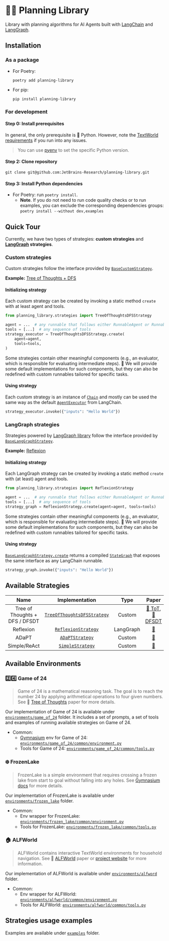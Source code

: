 # 🤖✨ Planning Library

Library with planning algorithms for AI Agents built with [LangChain](https://www.langchain.com/) and [LangGraph](https://langchain-ai.github.io/langgraph/).

## Installation

### As a package

* For Poetry:

    ```shell
    poetry add planning-library
    ```

* For pip:

    ```shell
    pip install planning-library
    ```

### For development

#### Step 0: Install prerequisites

In general, the only prerequisite is :snake: Python. However, note the [TextWorld requirements](https://github.com/microsoft/TextWorld/tree/main?tab=readme-ov-file#requirements) if you run into any issues.

> You can use [pyenv](https://github.com/pyenv/pyenv) to set the specific Python version.  

#### Step 2: Clone repository

```
git clone git@github.com:JetBrains-Research/planning-library.git
```

#### Step 3: Install Python dependencies

* For Poetry: run `poetry install`.
    * **Note**. If you do not need to run code quality checks or to run examples, you can exclude the corresponding dependencies groups: `poetry install --without dev,examples`  

## Quick Tour

Currently, we have two types of strategies: **custom strategies** and
**[LangGraph](https://github.com/langchain-ai/langgraph/tree/main) strategies**.

### Custom strategies

Custom strategies follow the interface provided
by [`BaseCustomStrategy`](planning_library/strategies/base_strategy.py).

**Example:** [Tree of Thoughts + DFS](planning_library/strategies/tot_dfs/tot_strategy.py)

#### Initializing strategy

Each custom strategy can be created by invoking a static method `create` with at least agent and tools.

```python
from planning_library.strategies import TreeOfThoughtsDFSStrategy

agent = ...  # any runnable that follows either RunnableAgent or RunnableMultiActionAgent
tools = [...]  # any sequence of tools
strategy_executor = TreeOfThoughtsDFSStrategy.create(
    agent=agent,
    tools=tools,
)
```

Some strategies contain other meaningful components (e.g., an evaluator, which is responsible for evaluating
intermediate steps). :construction: We will provide some default implementations for such components, but they can also
be redefined with custom runnables tailored for specific tasks.

#### Using strategy

Each custom strategy is an instance of [`Chain`](https://python.langchain.com/docs/modules/chains/) and mostly can be
used the same
way as the default [`AgentExecutor`](https://python.langchain.com/docs/modules/agents/quick_start#create-the-agent) from
LangChain.

```python
strategy_executor.invoke({"inputs": "Hello World"})
```

### LangGraph strategies

Strategies powered by [LangGraph library](https://github.com/langchain-ai/langgraph) follow the interface provided
by [`BaseLangGraphStrategy`](planning_library/strategies/base_strategy.py).

**Example:** [Reflexion](planning_library/strategies/reflexion/reflexion_strategy.py)

#### Initializing strategy

Each LangGraph strategy can be created by invoking a static method `create` with (at least) agent and tools.

```python
from planning_library.strategies import ReflexionStrategy

agent = ...  # any runnable that follows either RunnableAgent or RunnableMultiActionAgent
tools = [...]  # any sequence of tools
strategy_graph = ReflexionStrategy.create(agent=agent, tools=tools)
```

Some strategies contain other meaningful components (e.g., an evaluator, which is responsible for evaluating
intermediate steps). :construction: We will provide some default implementations for such components, but they can also
be redefined with custom runnables tailored for specific tasks.

#### Using strategy

[`BaseLangGraphStrategy.create`](planning_library/strategies/base_strategy.py) returns a
compiled [`StateGraph`](https://github.com/langchain-ai/langgraph?tab=readme-ov-file#stategraph) that exposes the same
interface as any LangChain runnable.

```python
strategy_graph.invoke({"inputs": "Hello World"})
```

## Available Strategies

|              Name              |                                   Implementation                                   |   Type    |                                                Paper                                                 |
|:------------------------------:|:----------------------------------------------------------------------------------:|:---------:|:----------------------------------------------------------------------------------------------------:|
| Tree of Thoughts + DFS / DFSDT | [`TreeOfThoughtsDFSStrategy`](planning_library/strategies/tot_dfs/tot_strategy.py) |  Custom   | [:scroll: ToT](https://arxiv.org/abs/2305.10601), [:scroll: DFSDT](https://arxiv.org/abs/2307.16789) |
|           Reflexion            | [`ReflexionStrategy`](planning_library/strategies/reflexion/reflexion_strategy.py) | LangGraph |                             [:scroll:](https://arxiv.org/abs/2303.11366)                             |
|             ADaPT              |       [`ADaPTStrategy`](planning_library/strategies/adapt/adapt_strategy.py)       |  Custom   |                             [:scroll:](https://arxiv.org/abs/2311.05772)                             |
|          Simple/ReAct          |     [`SimpleStrategy`](planning_library/strategies/simple/simple_strategy.py)      |  Custom   |                             [:scroll:](https://arxiv.org/abs/2210.03629)                             |

## Available Environments

### :two::four: Game of 24

> Game of 24 is a mathematical reasoning task. The goal is to reach the number 24 by applying arithmetical operations
> to four given numbers. See :scroll: [Tree of Thoughts](https://arxiv.org/abs/2305.10601) paper for more details.

Our implementation of Game of 24 is available under [`environments/game_of_24`](environments/game_of_24) folder. It
includes a set of prompts, a set of tools and examples of running available strategies on Game of 24.

* Common:
    * [Gymnasium](https://gymnasium.farama.org/) env for Game of
      24: [`environments/game_of_24/common/environment.py`](environments/game_of_24/common/environment.py)
    * Tools for Game of 24: [`environments/game_of_24/common/tools.py`](environments/game_of_24/common/tools.py)

### :snowflake: FrozenLake

> FrozenLake is a simple environment that requires crossing a frozen lake from start to goal without falling into any
> holes.
> See [Gymnasium docs](https://gymnasium.farama.org/environments/toy_text/frozen_lake/) for more details.

Our implementation of FrozenLake is available under [`environments/frozen_lake`](environments/frozen_lake) folder.

* Common:
    * Env wrapper for
      FrozenLake: [`environments/frozen_lake/common/environment.py`](environments/frozen_lake/common/environment.py)
    * Tools for FrozenLake: [`environments/frozen_lake/common/tools.py`](environments/frozen_lake/common/tools.py)

### :house: ALFWorld

> ALFWorld contains interactive TextWorld environments for household navigation. See :scroll: 
> [ALFWorld](https://arxiv.org/abs/2010.03768) paper or [project website](https://alfworld.github.io/) for more
> information.

Our implementation of ALFWorld is available under [`environments/alfword`](environments/alfword) folder.

* Common:
    * Env wrapper for
      ALFWorld: [`environments/alfworld/common/environment.py`](environments/alfworld/common/environment.py)
    * Tools for ALFWorld: [`environments/alfworld/common/tools.py`](environments/alfworld/common/tools.py)

## Strategies usage examples

Examples are available under [`examples`](examples) folder.

